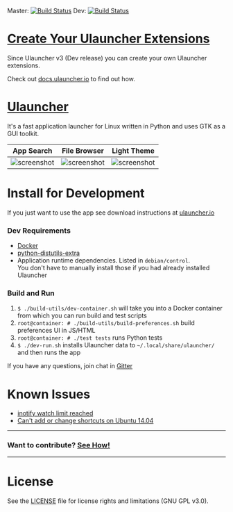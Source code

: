 Master: [![Build Status](https://travis-ci.org/Ulauncher/Ulauncher.svg?branch=master)](https://travis-ci.org/Ulauncher/Ulauncher)
Dev: [![Build Status](https://travis-ci.org/Ulauncher/Ulauncher.svg?branch=dev)](https://travis-ci.org/Ulauncher/Ulauncher)

[Create Your Ulauncher Extensions](http://docs.ulauncher.io/)
==============================================================

Since Ulauncher v3 (Dev release) you can create your own Ulauncher extensions. 

Check out [docs.ulauncher.io](http://docs.ulauncher.io/) to find out how.


[Ulauncher](http://ulauncher.io)
================================

It's a fast application launcher for Linux written in Python and uses GTK as a GUI toolkit.

| App Search | File Browser | Light Theme |
---|---|---
|![screenshot](http://i.imgur.com/3owfsfV.png?1)|![screenshot](http://i.imgur.com/W1rryU5.png?1)|![screenshot](http://i.imgur.com/Axhqjp0.png?1)|


Install for Development
=======================

If you just want to use the app see download instructions at [ulauncher.io](http://ulauncher.io)

### Dev Requirements

* [Docker](https://docs.docker.com/engine/installation/)
* [python-distutils-extra](https://launchpad.net/python-distutils-extra)
* Application runtime dependencies. Listed in `debian/control`.  
  You don't have to manually install those if you had already installed Ulauncher

### Build and Run
1. `$ ./build-utils/dev-container.sh` will take you into a Docker container from which you can run build and test scripts
2. `root@container: # ./build-utils/build-preferences.sh` build preferences UI in JS/HTML
3. `root@container: # ./test tests` runs Python tests
4. `$ ./dev-run.sh` installs Ulauncher data to `~/.local/share/ulauncher/` and then runs the app

If you have any questions, join chat in [Gitter](https://gitter.im/Ulauncher/General)

Known Issues
============

* [inotify watch limit reached](https://github.com/Ulauncher/Ulauncher/issues/51)
* [Can't add or change shortcuts on Ubuntu 14.04](https://github.com/Ulauncher/Ulauncher/issues/101)

***
### Want to contribute? [See How!](https://github.com/Ulauncher/Ulauncher/wiki)
***

License
=======

See the [LICENSE](LICENSE) file for license rights and limitations (GNU GPL v3.0).
